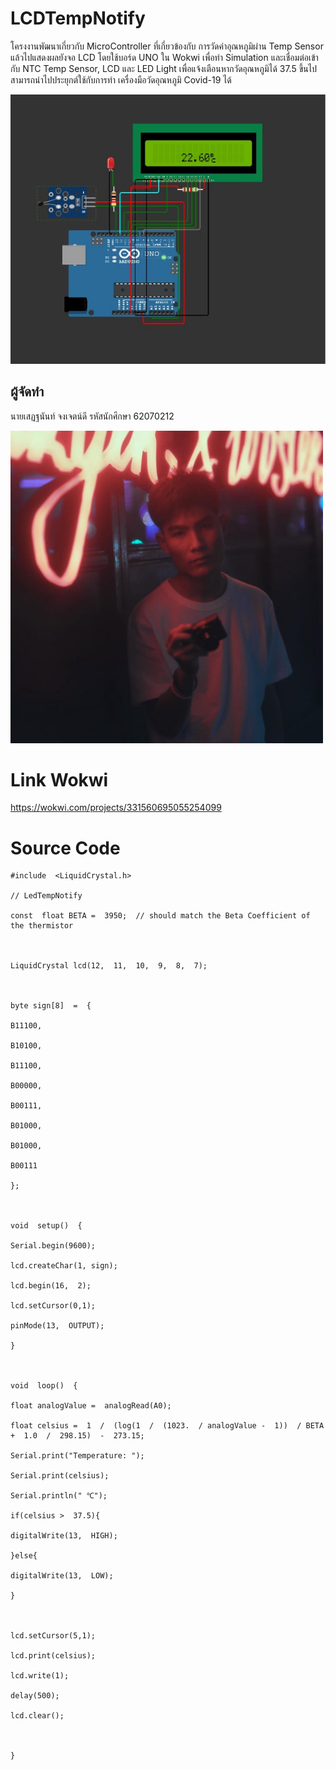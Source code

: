 # LCDTempNotify
โครงงานพัฒนาเกี่ยวกับ MicroController ที่เกี่ยวข้องกับ การวัดค่าอุณหภูมิผ่าน Temp Sensor แล้วไปแสดงผลยังจอ LCD โดยใช้บอร์ด UNO ใน Wokwi เพื่อทำ Simulation และเชื่อมต่อเข้ากับ NTC Temp Sensor, LCD และ LED Light เพื่อแจ้งเตือนหากวัดอุณหภูมิได้ 37.5 ขึ้นไป สามารถนำไปประยุกต์ใช้กับการทำ เครื่องมือวัดอุณหภูมิ Covid-19 ได้

![enter image description here](https://github.com/sedthanun/LcdTempNotify/blob/main/pic_project2.jpg?raw=true)

## ผู้จัดทำ
นายเสฏฐนันท์ จงเจตน์ดี รหัสนักศึกษา 62070212
<br>

<img src="https://github.com/sedthanun/LcdTempNotify/blob/main/Me.jpg?raw=true" width="500" height="500">


# Link Wokwi
https://wokwi.com/projects/331560695055254099

# Source Code

    #include  <LiquidCrystal.h>
    
    // LedTempNotify
    
    const  float BETA =  3950;  // should match the Beta Coefficient of the thermistor
    
      
    
    LiquidCrystal lcd(12,  11,  10,  9,  8,  7);
    
      
    
    byte sign[8]  =  {
    
    B11100,
    
    B10100,
    
    B11100,
    
    B00000,
    
    B00111,
    
    B01000,
    
    B01000,
    
    B00111
    
    };
    
      
    
    void  setup()  {
    
    Serial.begin(9600);
    
    lcd.createChar(1, sign);
    
    lcd.begin(16,  2);
    
    lcd.setCursor(0,1);
    
    pinMode(13,  OUTPUT);
    
    }
    
      
    
    void  loop()  {
    
    float analogValue =  analogRead(A0);
    
    float celsius =  1  /  (log(1  /  (1023.  / analogValue -  1))  / BETA +  1.0  /  298.15)  -  273.15;
    
    Serial.print("Temperature: ");
    
    Serial.print(celsius);
    
    Serial.println(" ℃");
    
    if(celsius >  37.5){
    
    digitalWrite(13,  HIGH);
    
    }else{
    
    digitalWrite(13,  LOW);
    
    }
    
      
    
    lcd.setCursor(5,1);
    
    lcd.print(celsius);
    
    lcd.write(1);
    
    delay(500);
    
    lcd.clear();
    
      
    
    }

